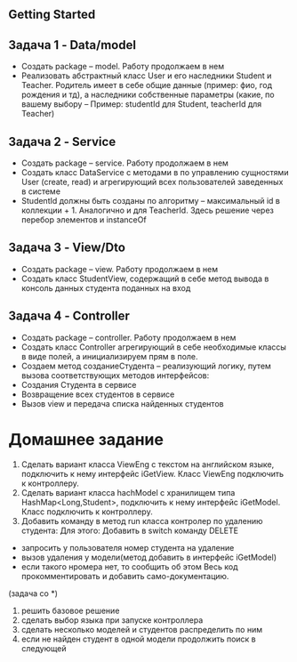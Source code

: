 ## Getting Started

## Задача 1 - Data/model
- Создать package – model. Работу продолжаем в нем
- Реализовать абстрактный класс User и его наследники Student и Teacher. Родитель имеет в себе общие данные (пример: фио, год рождения и тд), а наследники собственные параметры (какие, по вашему выбору – Пример:
studentId для Student, teacherId для Teacher)

## Задача 2 - Service
- Создать package – service. Работу продолжаем в нем
- Создать класс DataService с методами в по управлению сущностями User (create, read) и агрегирующий всех пользователей заведенных в системе
- StudentId должны быть созданы по алгоритму – максимальный id в коллекции + 1. Аналогично и для TeacherId. Здесь решение через перебор элементов и instanceOf

## Задача 3 - View/Dto
- Создать package – view. Работу продолжаем в нем
- Создать класс StudentView, содержащий в себе метод вывода в консоль данных студента поданных на вход

## Задача 4 - Controller
- Создать package – controller. Работу продолжаем в нем
- Создать класс Controller агрегирующий в себе необходимые классы в виде полей, а инициализируем прям в поле.
- Создаем метод созданиеСтудента – реализующий логику, путем вызова соответствующих методов интерфейсов:
- Создания Студента в сервисе
- Возвращение всех студентов в сервисе
- Вызов view и передача списка найденных студентов

# Домашнее задание

1) Сделать вариант класса ViewEng с текстом на английском языке, подключить к нему интерфейс iGetView. Класс ViewEng подключить к контроллеру.
2) Сделать вариант класса hachModel с хранилищем типа HashMap<Long,Student>, подключить к нему интерфейс iGetModel. Класс подключить к контроллеру.
3) Добавить команду в метод run класса контролер по удалению студента:
Для этого: Добавить в switch команду DELETE
- запросить у пользователя номер студента на удаление
- вызов удаления у модели(метод добавить в интерфейс iGetModel)
- если такого нромера нет, то сообщить об этом
Весь код прокомментировать и добавить само-документацию.

(задача со *)
1) решить базовое решение
2) сделать выбор языка при запуске контроллера
3) сделать несколько моделей и студентов распределить по ним
4) если не найден студент в одной модели продолжить поиск в следующей